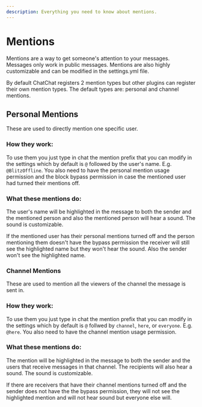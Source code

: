 ```yaml
---
description: Everything you need to know about mentions.
---
```


# Mentions

Mentions are a way to get someone's attention to your messages. Messages only work in public messages. Mentions are also highly customizable and can be modified in the settings.yml file.

By default ChatChat registers 2 mention types but other plugins can register their own mention types. The default types are: personal and channel mentions.

## Personal Mentions

These are used to directly mention one specific user.&#x20;

### How they work:

To use them you just type in chat the mention prefix that you can modify in the settings which by default is `@` followed by the user's name. E.g. `@BlitzOffline`. You also need to have the personal mention usage permission and the block bypass permission in case the mentioned user had turned their mentions off.

### What these mentions do:

The user's name will be highlighted in the message to both the sender and the mentioned person and also the mentioned person will hear a sound. The sound is customizable.

If the mentioned user has their personal mentions turned off and the person mentioning them doesn't have the bypass permission the receiver will still see the highlighted name but they won't hear the sound. Also the sender won't see the highlighted name.

### Channel Mentions

These are used to mention all the viewers of the channel the message is sent in.

### How they work:

To use them you just type in chat the mention prefix that you can modify in the settings which by default is `@` follwed by `channel`, `here`, or `everyone`. E.g. `@here`. You also need to have the channel mention usage permission.

### What these mentions do:

The mention will be highlighted in the message to both the sender and the users that receive messages in that channel. The recipients will also hear a sound. The sound is customizable.

If there are receivers that have their channel mentions turned off and the sender does not have the the bypass permission, they will not see the highlighted mention and will not hear sound but everyone else will.
